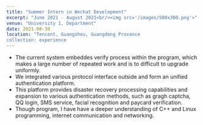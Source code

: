 ```yaml
---
title: "Summer Intern in Wechat Development"
excerpt: "June 2021 - August 2021<br/><img src='/images/500x300.png'>"
venue: "University 1, Department"
date: 2021-08-30
location: "Tencent, Guangzhou, Guangdong Provance
collection: experience
---
```



  - The current system embeddes verify process within the program, which makes a large number of repeated work and is to difficult to upgrade uniformly. 
  - We integrated various protocol interface outside and form an unified authentication platform.
  - This platform provides disaster recovery processing capabilities and expansion to various authentication methods, such as gragh captcha, QQ login, SMS service, facial recognition and paycard verification.
  - Though program, I have have a deeper understanding of C++ and Linux programming, internet communication and networking.
